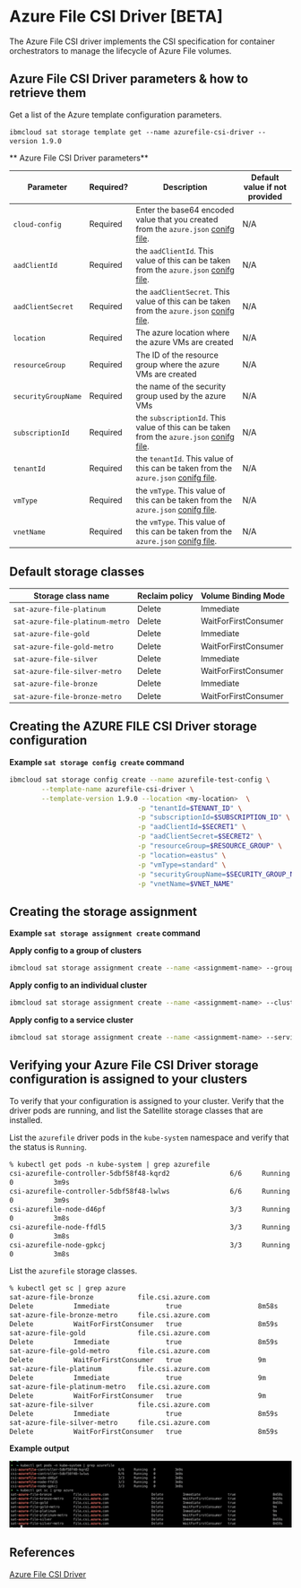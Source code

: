 # Azure File CSI Driver [BETA]

The Azure File CSI driver implements the CSI specification for container orchestrators to manage the lifecycle of Azure File volumes.
<!--
**Features supported:**
- Topology(Availability Zone)
- ZRS disk support(Preview)
- Volume Cloning
- Volume Expansion
- Raw Block Volume
- Shared Disk
- Volume Limits
- fsGroupPolicy -->

<!-- ## Prerequisites
1. Retrieve the zone of your Azure worker nodes.
    ```
    oc get nodes
    ```
2. Label your Azure worker nodes with the zone. Replace `<zone>` with the zone of your Azure worker nodes. For example: `eastus-1`.
    ```
    oc label node <node_name> topology.kubernetes.io/zone-
    oc label node <node_name> topology.kubernetes.io/zone=<zone> --overwrite
    ```
3. Copy the [Azure disk configuration template](https://github.com/kubernetes-sigs/azuredisk-csi-driver/blob/master/deploy/example/azure.json) and enter the details for your cluster. For more information about the configuration parameters, see [Driver Parameters](https://github.com/kubernetes-sigs/azuredisk-csi-driver/blob/master/docs/driver-parameters.md).
4. Serialize your config file and convert it to base64.
    ```
    cat azure.json | base64 | awk '{printf $0}'; echo
    ``` -->


## Azure File CSI Driver parameters & how to retrieve them

Get a list of the Azure template configuration parameters.
```
ibmcloud sat storage template get --name azurefile-csi-driver --version 1.9.0
```

** Azure File CSI Driver parameters**

| Parameter | Required? | Description | Default value if not provided |
| --- | --- | --- | --- |
| `cloud-config` | Required | Enter the base64 encoded value that you created from the `azure.json` [conifg file](https://github.com/kubernetes-sigs/azurefile-csi-driver/blob/master/deploy/example/azure.json). | N/A |
| `aadClientId` | Required | the `aadClientId`. This value of this can be taken from the `azure.json` [conifg file](https://github.com/kubernetes-sigs/azurefile-csi-driver/blob/master/deploy/example/azure.json). | N/A |
| `aadClientSecret` | Required | the `aadClientSecret`. This value of this can be taken from the `azure.json` [conifg file](https://github.com/kubernetes-sigs/azurefile-csi-driver/blob/master/deploy/example/azure.json). | N/A |
| `location` | Required | The azure location where the azure VMs are created | N/A |
| `resourceGroup` | Required | The ID of the resource group where the azure VMs are created | N/A |
| `securityGroupName` | Required | the name of the security group used by the azure VMs | N/A |
| `subscriptionId` | Required | the `subscriptionId`. This value of this can be taken from the `azure.json` [conifg file](https://github.com/kubernetes-sigs/azurefile-csi-driver/blob/master/deploy/example/azure.json). | N/A |
| `tenantId` | Required | the `tenantId`. This value of this can be taken from the `azure.json` [conifg file](https://github.com/kubernetes-sigs/azurefile-csi-driver/blob/master/deploy/example/azure.json). | N/A |
| `vmType` | Required | the `vmType`. This value of this can be taken from the `azure.json` [conifg file](https://github.com/kubernetes-sigs/azurefile-csi-driver/blob/master/deploy/example/azure.json). | N/A |
| `vnetName` | Required | the `vmType`. This value of this can be taken from the `azure.json` [conifg file](https://github.com/kubernetes-sigs/azurefile-csi-driver/blob/master/deploy/example/azure.json). | N/A |


## Default storage classes

| Storage class name | Reclaim policy | Volume Binding Mode |
| --- | --- | --- |
| `sat-azure-file-platinum`  | Delete | Immediate |
| `sat-azure-file-platinum-metro` | Delete | WaitForFirstConsumer |
| `sat-azure-file-gold` | Delete | Immediate |
| `sat-azure-file-gold-metro` | Delete | WaitForFirstConsumer |
| `sat-azure-file-silver` | Delete | Immediate |
| `sat-azure-file-silver-metro` | Delete | WaitForFirstConsumer |
| `sat-azure-file-bronze` | Delete | Immediate |
| `sat-azure-file-bronze-metro` | Delete | WaitForFirstConsumer |



## Creating the AZURE FILE CSI Driver storage configuration

**Example `sat storage config create` command**

```sh
ibmcloud sat storage config create --name azurefile-test-config \
        --template-name azurefile-csi-driver \
        --template-version 1.9.0 --location <my-location>  \
                                -p "tenantId=$TENANT_ID" \
                                -p "subscriptionId=$SUBSCRIPTION_ID" \
                                -p "aadClientId=$SECRET1" \
                                -p "aadClientSecret=$SECRET2" \
                                -p "resourceGroup=$RESOURCE_GROUP" \
                                -p "location=eastus" \
                                -p "vmType=standard" \
                                -p "securityGroupName=$SECURITY_GROUP_NAME" \
                                -p "vnetName=$VNET_NAME"
```

## Creating the storage assignment

**Example `sat storage assignment create` command**

**Apply config to a group of clusters**
```sh
ibmcloud sat storage assignment create --name <assignmemt-name> --group <cluster-group> --config <config-name>
```
**Apply config to an individual cluster**
```sh
ibmcloud sat storage assignment create --name <assignmemt-name> --cluster <cluster-id> --config <config-name>
```
**Apply config to a service cluster**
```sh
ibmcloud sat storage assignment create --name <assignmemt-name> --service-cluster-id <service-cluster-id> --config <config-name>
```
## Verifying your Azure File CSI Driver storage configuration is assigned to your clusters

To verify that your configuration is assigned to your cluster. Verify that the driver pods are running, and list the Satellite storage classes that are installed.

List the `azurefile` driver pods in the `kube-system` namespace and verify that the status is `Running`.

```
% kubectl get pods -n kube-system | grep azurefile
csi-azurefile-controller-5dbf58f48-kqrd2               6/6     Running   0          3m9s
csi-azurefile-controller-5dbf58f48-lwlws               6/6     Running   0          3m9s
csi-azurefile-node-d46pf                               3/3     Running   0          3m8s
csi-azurefile-node-ffdl5                               3/3     Running   0          3m8s
csi-azurefile-node-gpkcj                               3/3     Running   0          3m8s
```

List the `azurefile` storage classes.

```
% kubectl get sc | grep azure
sat-azure-file-bronze           file.csi.azure.com                      Delete          Immediate              true                   8m58s
sat-azure-file-bronze-metro     file.csi.azure.com                      Delete          WaitForFirstConsumer   true                   8m59s
sat-azure-file-gold             file.csi.azure.com                      Delete          Immediate              true                   8m59s
sat-azure-file-gold-metro       file.csi.azure.com                      Delete          WaitForFirstConsumer   true                   9m
sat-azure-file-platinum         file.csi.azure.com                      Delete          Immediate              true                   9m
sat-azure-file-platinum-metro   file.csi.azure.com                      Delete          WaitForFirstConsumer   true                   9m
sat-azure-file-silver           file.csi.azure.com                      Delete          Immediate              true                   8m59s
sat-azure-file-silver-metro     file.csi.azure.com                      Delete          WaitForFirstConsumer   true                   8m59s
```

**Example output**

![Example Output](./images/output.png)

<!-- ## Troubleshooting
- In case of `node register failure`, please make sure that nodes are labelled with proper zone.
- In case of `authentication failure`, please make sure that **Service Principal** is created properly. -->

## References
[Azure File CSI Driver](https://github.com/kubernetes-sigs/azurefile-csi-driver)
